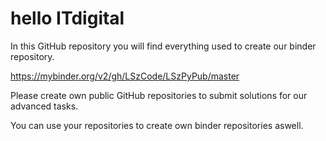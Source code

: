 # hello ITdigital

In this GitHub repository you will find everything used to create our binder repository.

https://mybinder.org/v2/gh/LSzCode/LSzPyPub/master

Please create own public GitHub repositories to submit solutions for our advanced tasks. 

You can use your repositories to create own binder repositories aswell.

